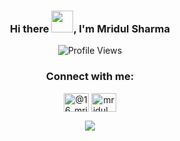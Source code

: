 <div align="center">
 
### Hi there <img src="https://raw.githubusercontent.com/MartinHeinz/MartinHeinz/master/wave.gif" width="35">, I'm Mridul Sharma
![Profile Views](https://komarev.com/ghpvc/?username=U-007)
### Connect with me:
</div>
<div align="center">
<p align="center">
<a href="https://twitter.com/@16_mridul" target="blank"><img align="center" src="https://raw.githubusercontent.com/rahuldkjain/github-profile-readme-generator/master/src/images/icons/Social/twitter.svg" alt="@16_mridul" height="30" width="40" /></a>
 <a href="https://instagram.com/mridul_._sharma" target="blank"><img align="center" src="https://raw.githubusercontent.com/rahuldkjain/github-profile-readme-generator/master/src/images/icons/Social/instagram.svg" alt="mridul_._sharma" height="30" width="40" /></a>
</p>  
</div>
<div align="center">
<img src="https://github-readme-stats.vercel.app/api?username=U-007&&show_icons=true&title_color=ffffff&icon_color=bb2acf&text_color=daf7dc&bg_color=151515">
</div>
